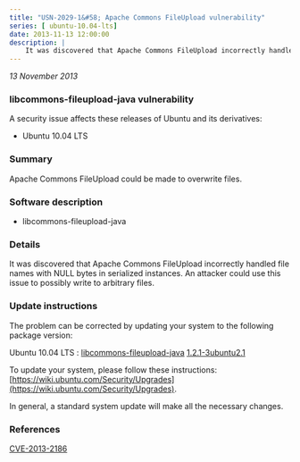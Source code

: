 ```yaml
---
title: "USN-2029-1&#58; Apache Commons FileUpload vulnerability"
series: [ ubuntu-10.04-lts]
date: 2013-11-13 12:00:00
description: |
    It was discovered that Apache Commons FileUpload incorrectly handled file names with NULL bytes in serialized instances. An attacker could use this issue to possibly write to arbitrary files. 
--- 
```

 
 

*13 November 2013*

### libcommons-fileupload-java vulnerability

A security issue affects these releases of Ubuntu and its derivatives:

* Ubuntu 10.04 LTS

### Summary

Apache Commons FileUpload could be made to overwrite files. 

### Software description

* libcommons-fileupload-java 

### Details

It was discovered that Apache Commons FileUpload incorrectly handled file names with NULL bytes in serialized instances. An attacker could use this issue to possibly write to arbitrary files. 

### Update instructions

The problem can be corrected by updating your system to the following package version:

Ubuntu 10.04 LTS
 : [libcommons-fileupload-java](https://launchpad.net/ubuntu/+source/libcommons-fileupload-java) <span> [1.2.1-3ubuntu2.1](https://launchpad.net/ubuntu/+source/libcommons-fileupload-java/1.2.1-3ubuntu2.1) </span> 

To update your system, please follow these instructions: [https://wiki.ubuntu.com/Security/Upgrades](https://wiki.ubuntu.com/Security/Upgrades).

In general, a standard system update will make all the necessary changes. 

### References

 
 [CVE-2013-2186](http://people.ubuntu.com/~ubuntu-security/cve/CVE-2013-2186)
 

